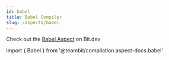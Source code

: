```yaml
---
id: babel
title: Babel Compiler
slug: /aspects/babel
---
```


Check out the [Babel Aspect](https://bit.dev/teambit/compilation/babel) on Bit.dev

import { Babel } from '@teambit/compilation.aspect-docs.babel'

<Babel />
